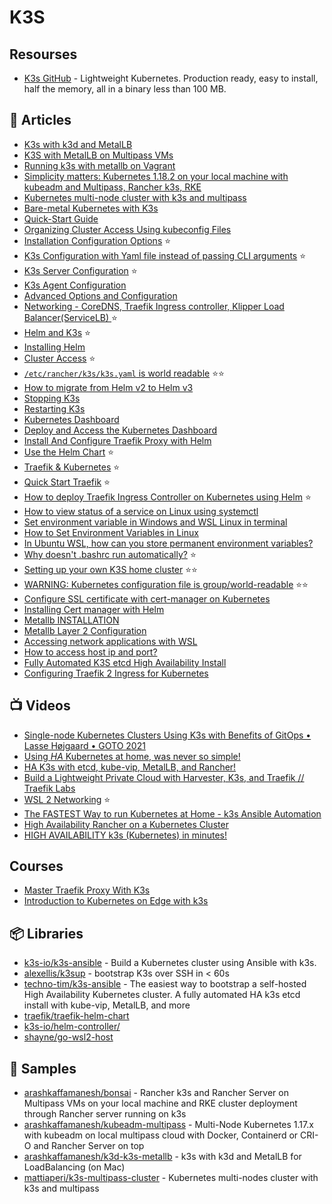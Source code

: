 # K3S

## Resourses
- [K3s GitHub](https://github.com/k3s-io/k3s) - Lightweight Kubernetes. Production ready, easy to install, half the memory, all in a binary less than 100 MB.

## 📕 Articles
- [K3s with k3d and MetalLB](https://blog.kubernauts.io/k3s-with-k3d-and-metallb-on-mac-923a3255c36e)
- [K3S with MetalLB on Multipass VMs](https://blog.kubernauts.io/k3s-with-metallb-on-multipass-vms-ac2b37298589)
- [Running k3s with metallb on Vagrant](https://medium.com/@toja/running-k3s-with-metallb-on-vagrant-bd9603a5113b)
- [Simplicity matters: Kubernetes 1.18.2 on your local machine with kubeadm and Multipass, Rancher k3s, RKE](https://blog.kubernauts.io/simplicity-matters-kubernetes-1-16-fffbf7e84944)
- [Kubernetes multi-node cluster with k3s and multipass](https://levelup.gitconnected.com/kubernetes-cluster-with-k3s-and-multipass-7532361affa3)
- [Bare-metal Kubernetes with K3s](https://blog.alexellis.io/bare-metal-kubernetes-with-k3s/)
- [Quick-Start Guide](https://docs.k3s.io/quick-start)
- [Organizing Cluster Access Using kubeconfig Files](https://kubernetes.io/docs/concepts/configuration/organize-cluster-access-kubeconfig/)
- [Installation Configuration Options](https://docs.k3s.io/installation/configuration) ⭐
- [K3s Configuration with Yaml file instead of passing CLI arguments](https://docs.k3s.io/installation/configuration#configuration-file) ⭐
- [K3s Server Configuration](https://docs.k3s.io/reference/server-config) ⭐
- [K3s Agent Configuration](https://docs.k3s.io/reference/agent-config)
- [Advanced Options and Configuration](https://docs.k3s.io/advanced)
- [Networking - CoreDNS, Traefik Ingress controller, Klipper Load Balancer(ServiceLB) ](https://docs.k3s.io/networking) ⭐
- [Helm and K3s](https://docs.k3s.io/helm) ⭐
- [Installing Helm](https://helm.sh/docs/intro/install/)
- [Cluster Access](https://docs.k3s.io/cluster-access) ⭐
- [`/etc/rancher/k3s/k3s.yaml` is world readable](https://github.com/k3s-io/k3s/issues/389) ⭐⭐
- [How to migrate from Helm v2 to Helm v3](https://helm.sh/blog/migrate-from-helm-v2-to-helm-v3/)
- [Stopping K3s](https://docs.k3s.io/upgrades/killall)
- [Restarting K3s](https://docs.k3s.io/upgrades/manual#restarting-k3s)
- [Kubernetes Dashboard](https://docs.k3s.io/installation/kube-dashboard)
- [Deploy and Access the Kubernetes Dashboard](https://kubernetes.io/docs/tasks/access-application-cluster/web-ui-dashboard/)
- [Install And Configure Traefik Proxy with Helm](https://traefik.io/blog/install-and-configure-traefik-with-helm/) 
- [Use the Helm Chart](https://doc.traefik.io/traefik/getting-started/install-traefik/#use-the-helm-chart) ⭐
- [Traefik & Kubernetes](https://doc.traefik.io/traefik/providers/kubernetes-ingress/) ⭐
- [Quick Start Traefik](https://doc.traefik.io/traefik/getting-started/quick-start-with-kubernetes/) ⭐
- [How to deploy Traefik Ingress Controller on Kubernetes using Helm](https://platform9.com/learn/v1.0/tutorials/traefik-ingress) ⭐
- [How to view status of a service on Linux using systemctl](https://www.cyberciti.biz/faq/systemd-systemctl-view-status-of-a-service-on-linux/)
- [Set environment variable in Windows and WSL Linux in terminal](https://dev.to/kapilgorve/set-environment-variable-in-windows-and-wsl-linux-in-terminal-3mg4)
- [How to Set Environment Variables in Linux](https://phoenixnap.com/kb/linux-set-environment-variable)
- [In Ubuntu WSL, how can you store permanent environment variables?](https://stackoverflow.com/questions/65258771/in-ubuntu-wsl-how-can-you-store-permanent-environment-variables)
- [Why doesn't .bashrc run automatically?](https://apple.stackexchange.com/questions/12993/why-doesnt-bashrc-run-automatically) ⭐
- [Setting up your own K3S home cluster](https://www.fullstaq.com/knowledge-hub/blogs/setting-up-your-own-k3s-home-cluster) ⭐⭐
- [WARNING: Kubernetes configuration file is group/world-readable](https://github.com/helm/helm/issues/9115) ⭐⭐
- [Configure SSL certificate with cert-manager on Kubernetes](https://blog.knoldus.com/configure-ssl-certificate-with-cert-manager-on-kubernetes/)
- [Installing Cert manager with Helm](https://cert-manager.io/docs/installation/helm/)
- [Metallb INSTALLATION](https://metallb.universe.tf/installation/)
- [Metallb Layer 2 Configuration](https://metallb.universe.tf/configuration/#layer-2-configuration)
- [Accessing network applications with WSL](https://learn.microsoft.com/en-us/windows/wsl/networking)
- [How to access host ip and port?](https://github.com/microsoft/WSL/issues/1032)
- [Fully Automated K3S etcd High Availability Install](https://docs.technotim.live/posts/k3s-etcd-ansible/)
- [Configuring Traefik 2 Ingress for Kubernetes](https://docs.technotim.live/posts/k3s-traefik-rancher/)

## 📺 Videos
- [Single-node Kubernetes Clusters Using K3s with Benefits of GitOps • Lasse Højgaard • GOTO 2021](https://www.youtube.com/watch?v=ePyFJ7Hd57Q)
- [Using *HA* Kubernetes at home, was never so simple!](https://www.youtube.com/watch?v=UdjhFLV1yt8)
- [HA K3s with etcd, kube-vip, MetalLB, and Rancher!](https://www.youtube.com/watch?v=9PLw1xalcYA)
- [Build a Lightweight Private Cloud with Harvester, K3s, and Traefik // Traefik Labs](https://www.youtube.com/watch?v=Lu60U2X7SYI)
- [WSL 2 Networking](https://www.youtube.com/watch?v=yCK3easuYm4) ⭐
- [The FASTEST Way to run Kubernetes at Home - k3s Ansible Automation](https://www.youtube.com/watch?v=CbkEWcUZ7zM)
- [High Availability Rancher on a Kubernetes Cluster](https://www.youtube.com/watch?v=APsZJbnluXg)
- [HIGH AVAILABILITY k3s (Kubernetes) in minutes!](https://www.youtube.com/watch?v=UoOcLXfa8EU)

## Courses
- [Master Traefik Proxy With K3s](https://academy.traefik.io/courses/master-traefik-proxy-with-k3s)
- [Introduction to Kubernetes on Edge with k3s](https://training.linuxfoundation.org/training/introduction-to-kubernetes-on-edge-with-k3s-lfs156x/)

## 📦 Libraries
- [k3s-io/k3s-ansible](https://github.com/k3s-io/k3s-ansible) - Build a Kubernetes cluster using Ansible with k3s.
- [alexellis/k3sup](https://github.com/alexellis/k3sup) - bootstrap K3s over SSH in < 60s
- [techno-tim/k3s-ansible](https://github.com/techno-tim/k3s-ansible) - The easiest way to bootstrap a self-hosted High Availability Kubernetes cluster. A fully automated HA k3s etcd install with kube-vip, MetalLB, and more
- [traefik/traefik-helm-chart](https://github.com/traefik/traefik-helm-chart)
- [k3s-io/helm-controller/](https://github.com/k3s-io/helm-controller/)
- [shayne/go-wsl2-host](https://github.com/shayne/go-wsl2-host)

## 🚀 Samples
- [arashkaffamanesh/bonsai](https://github.com/arashkaffamanesh/bonsai) - Rancher k3s and Rancher Server on Multipass VMs on your local machine and RKE cluster deployment through Rancher server running on k3s
- [arashkaffamanesh/kubeadm-multipass](https://github.com/arashkaffamanesh/kubeadm-multipass) - Multi-Node Kubernetes 1.17.x with kubeadm on local multipass cloud with Docker, Containerd or CRI-O and Rancher Server on top
- [arashkaffamanesh/k3d-k3s-metallb](https://github.com/arashkaffamanesh/k3d-k3s-metallb) - k3s with k3d and MetalLB for LoadBalancing (on Mac)
- [mattiaperi/k3s-multipass-cluster](https://github.com/mattiaperi/k3s-multipass-cluster) - Kubernetes multi-nodes cluster with k3s and multipass

